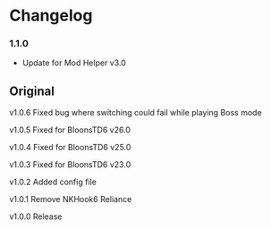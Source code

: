 # Changelog

### 1.1.0

- Update for Mod Helper v3.0

## Original

v1.0.6 Fixed bug where switching could fail while playing Boss mode

v1.0.5 Fixed for BloonsTD6 v26.0

v1.0.4 Fixed for BloonsTD6 v25.0

v1.0.3 Fixed for BloonsTD6 v23.0

v1.0.2 Added config file

v1.0.1 Remove NKHook6 Reliance

v1.0.0 Release
